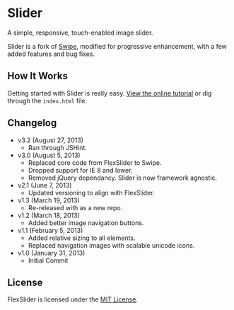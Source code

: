 # Slider
A simple, responsive, touch-enabled image slider.

Slider is a fork of [Swipe](http://swipejs.com), modified for progressive enhancement, with a few added features and bug fixes.

## How It Works
Getting started with Slider is really easy. [View the online tutorial](http://cferdinandi.github.com/slider/) or dig through the `index.html` file.

## Changelog
* v3.2 (August 27, 2013)
  * Ran through JSHint.
* v3.0 (August 5, 2013)
  * Replaced core code from FlexSlider to Swipe.
  * Dropped support for IE 8 and lower.
  * Removed jQuery dependancy. Slider is now framework agnostic.
* v2.1 (June 7, 2013)
  * Updated versioning to align with FlexSlider.
* v1.3 (March 19, 2013)
  * Re-released with as a new repo.
* v1.2 (March 18, 2013)
  * Added better image navigation buttons.
* v1.1 (February 5, 2013)
  * Added relative sizing to all elements.
  * Replaced navigation images with scalable unicode icons.
* v1.0 (January 31, 2013)
  * Initial Commit

## License
FlexSlider is licensed under the [MIT License](http://gomakethings.com/mit/).
